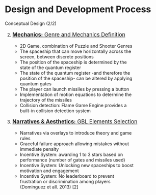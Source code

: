 # Design and Development Process

<p class='slide-subtitle'>Conceptual Design (2/2)</p>

<div class='section-wrapper'>
  <ol class='ol-flex' start=2>
    <li>
      <p><strong>Mechanics:</strong> Genre and Mechanics Definition</p>
      <ul>
        <li>2D Game, combination of Puzzle and Shooter Genres</li>
        <li v-click>The spaceship that can move horizontally across the screen, between discrete positions</li>
        <li v-click='+2'>The position of the spaceship is determined by the state of the quantum register</li>
        <li v-click='+2'>The state of the quantum register -and therefore the position of the spaceship- can be altered by applying quantum gates</li>
        <li v-click='+3'>The player can launch missiles by pressing a button</li>
        <li v-click='+3'>Implementation of motion equations to determine the trajectory of the missiles</li>
        <li v-click='+4'>Collision detection: Flame Game Engine provides a built-in collision detection system</li>
      </ul>
    </li>
    <li
      v-click='+5'
      v-motion
      :initial="{ y: -80 }"
      :enter="{ y: 0 }"
    >
      <p><strong>Narratives & Aesthetics:</strong> GBL Elements Selection</p>
      <ul>
        <li v-click='+5'>Narratives via overlays to introduce theory and game rules</li>
        <li v-click='+5'>Graceful failure approach allowing mistakes without immediate penalty</li>
        <li v-click='+6'>Incentive System: awarding 1 to 3 stars based on performance (number of gates and missiles used)</li>
        <li v-click='+6'>Incentive System: Unlocking new spaceships to boost motivation and engagement</li>
        <li v-click='+6'>Incentive System: No leaderboard to prevent frustration or discrimination among players <Link to='23'>(Dominguez et all. 2013) [2]</Link></li>
      </ul>
    </li>
  </ol>
</div>

<style>
  ol.ol-flex li{
    width: 90%;
  }

  ol > li > p {
    font-size: larger;
    text-decoration: underline;
  }
</style>
